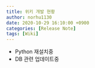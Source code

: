 ```yaml
---
title: 위키 개발 현황
author: norhu1130
date: 2020-10-29 16:10:00 +0900
categories: [Release Note]
tags: [Wiki]
---
```


- Python 재설치중
- DB 관련 업데이트중
